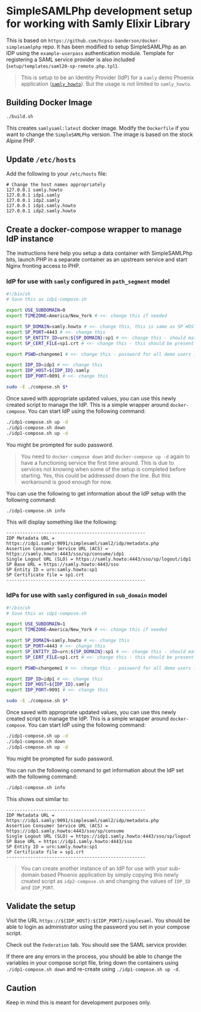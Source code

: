 # SimpleSAMLPhp development setup for working with Samly Elixir Library

This is based on `https://github.com/hcpss-banderson/docker-simplesamlphp`
repo. It has been modified to setup SimpleSAMLPhp as an IDP using the
`example-userpass` authentication module. Template for registering a SAML
service provider is also included (`setup/templates/saml20-sp-remote.php.tpl`).

> This is setup to be an Identity Provider (IdP) for a `samly` demo Phoenix
> application ([`samly_howto`](https://github.com/handnot2/samly_howto)).
> But the usage is not limited to `samly_howto`.

## Building Docker Image

```sh
./build.sh
```

This creates `samlysaml:latest` docker image. Modify the `Dockerfile` if you
want to change the `SimpleSAMLPhp` version. The image is based on the stock
Alpine PHP.

## Update `/etc/hosts`

Add the following to your `/etc/hosts` file:

```
# Change the host names appropriately
127.0.0.1 samly.howto
127.0.0.1 idp1.samly
127.0.0.1 idp2.samly
127.0.0.1 idp1.samly.howto
127.0.0.1 idp2.samly.howto
```

## Create a docker-compose wrapper to manage IdP instance

The instructions here help you setup a data container with SimpleSAMLPhp bits, launch PHP
in a separate container as an upstream service and start Nginx fronting
access to PHP.

### IdP for use with `samly` configured in `path_segment` model

```sh
#!/bin/sh
# Save this as idp1-compose.sh

export USE_SUBDOMAIN=0
export TIMEZONE=America/New_York # <<- change this if needed

export SP_DOMAIN=samly.howto # <<- change this, this is same as SP HOST in path_segment model
export SP_PORT=4443 # <<- change this
export SP_ENTITY_ID=urn:${SP_DOMAIN}:sp1 # <<- change this - should match what is in samly config
export SP_CERT_FILE=sp1.crt # <<- change this - this should be present in ./setup/sp folder

export PSWD=changeme1 # <<- change this - password for all demo users in ./setup/templates/params.tpl

export IDP_ID=idp1 # <<- change this
export IDP_HOST=${IDP_ID}.samly
export IDP_PORT=9091 # <<- change this

sudo -E ./compose.sh $*
```

Once saved with appropriate updated values, you can use this newly created script to manage the IdP.
This is a simple wrapper around `docker-compose`. You can start IdP using the following command:

```sh
./idp1-compose.sh up -d
./idp1-compose.sh down
./idp1-compose.sh up -d
```

You might be prompted for sudo password.

> You need to `docker-compose down` and `docker-compose up -d` again to
> have a functioning service the first time around. This is due to services
> not knowing when some of the setup is completed before starting. Yes, this
> could be addressed down the line. But this workaround is good enough for now.

You can use the following to get information about the IdP setup with the following command:

```sh
./idp1-compose.sh info
```

This will display something like the following:

```
----------------------------------------------------
IDP Metadata URL = https://idp1.samly:9091/simplesaml/saml2/idp/metadata.php
Assertion Consumer Service URL (ACS) = https://samly.howto:4443/sso/sp/consume/idp1
Single Logout URL (SLO) = https://samly.howto:4443/sso/sp/logout/idp1
SP Base URL = https://samly.howto:4443/sso
SP Entity ID = urn:samly.howto:sp1
SP Certificate file = sp1.crt
----------------------------------------------------
```

### IdPs for use with `samly` configured in `sub_domain` model

```sh
#!/bin/sh
# Save this as idp1-compose.sh

export USE_SUBDOMAIN=1
export TIMEZONE=America/New_York # <<- change this if needed

export SP_DOMAIN=samly.howto # <<- change this
export SP_PORT=4443 # <<- change this
export SP_ENTITY_ID=urn:${SP_DOMAIN}:sp1 # <<- change this - should match what is in samly config
export SP_CERT_FILE=sp1.crt # <<- change this - this should be present in ./setup/sp folder

export PSWD=changeme1 # <<- change this - password for all demo users in ./setup/templates/params.tpl

export IDP_ID=idp1 # <<- change this
export IDP_HOST=${IDP_ID}.samly
export IDP_PORT=9091 # <<- change this

sudo -E ./compose.sh $*
```

Once saved with appropriate updated values, you can use this newly created script to manage the IdP.
This is a simple wrapper around `docker-compose`. You can start IdP using the following command:

```sh
./idp1-compose.sh up -d
./idp1-compose.sh down
./idp1-compose.sh up -d
```

You might be prompted for sudo password.

You can run the following command to get information about the IdP set with the following command:

```sh
./idp1-compose.sh info
```

This shows out similar to:

```
----------------------------------------------------
IDP Metadata URL = https://idp1.samly:9091/simplesaml/saml2/idp/metadata.php
Assertion Consumer Service URL (ACS) = https://idp1.samly.howto:4443/sso/sp/consume
Single Logout URL (SLO) = https://idp1.samly.howto:4443/sso/sp/logout
SP Base URL = https://idp1.samly.howto:4443/sso
SP Entity ID = urn:samly.howto:sp1
SP Certificate file = sp1.crt
----------------------------------------------------
```

> You can create another instance of an IdP for use with your sub-domain based Phoenix application
> by simply copying this newly created script as `idp2-compose.sh` and changing the values of
> `IDP_ID` and `IDP_PORT`.

## Validate the setup

Visit the URL `https://${IDP_HOST}:${IDP_PORT}/simplesaml`. You should be able to login
as administrator using the password you set in your compose script.

Check out the `Federation` tab. You should see the SAML service provider.

If there are any errors in the process, you should be able to change the
variables in your compose script file, bring down the containers
using `./idp1-compose.sh down` and re-create using `./idp1-compose.sh up -d`.

## Caution

Keep in mind this is meant for development purposes only.
